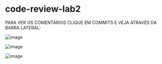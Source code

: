 # code-review-lab2
PARA VER OS COMENTÁRIOS CLIQUE EM COMMITS E VEJA ATRAVÉS DA BARRA LATERAL:

![image](https://github.com/user-attachments/assets/bb570628-7959-45e2-930b-c36feb83cbc7)


![image](https://github.com/user-attachments/assets/c18939b1-53b7-4ea9-8654-41b2b1dce66c)


![image](https://github.com/user-attachments/assets/c83e833b-5d60-4f56-884b-08d071d98d7b)
